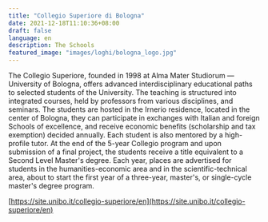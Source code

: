 ```yaml
---
title: "Collegio Superiore di Bologna"
date: 2021-12-18T11:10:36+08:00
draft: false
language: en
description: The Schools
featured_image: "images/loghi/bologna_logo.jpg"
---
```


The Collegio Superiore, founded in 1998 at Alma Mater Studiorum — University of Bologna, offers advanced interdisciplinary educational paths to selected students of the University. The teaching is structured into integrated courses, held by professors from various disciplines, and seminars. The students are hosted in the Irnerio residence, located in the center of Bologna, they can participate in exchanges with Italian and foreign Schools of excellence, and receive economic benefits (scholarship and tax exemption) decided annually. Each student is also mentored by a high-profile tutor. At the end of the 5-year Collegio program and upon submission of a final project, the students receive a title equivalent to a Second Level Master's degree. Each year, places are advertised for students in the humanities-economic area and in the scientific-technical area, about to start the first year of a three-year, master's, or single-cycle master's degree program.

[https://site.unibo.it/collegio-superiore/en](https://site.unibo.it/collegio-superiore/en)